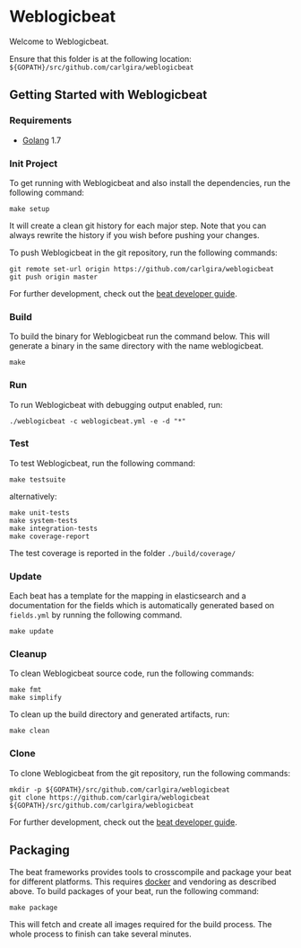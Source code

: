 # Weblogicbeat

Welcome to Weblogicbeat.

Ensure that this folder is at the following location:
`${GOPATH}/src/github.com/carlgira/weblogicbeat`

## Getting Started with Weblogicbeat

### Requirements

* [Golang](https://golang.org/dl/) 1.7

### Init Project
To get running with Weblogicbeat and also install the
dependencies, run the following command:

```
make setup
```

It will create a clean git history for each major step. Note that you can always rewrite the history if you wish before pushing your changes.

To push Weblogicbeat in the git repository, run the following commands:

```
git remote set-url origin https://github.com/carlgira/weblogicbeat
git push origin master
```

For further development, check out the [beat developer guide](https://www.elastic.co/guide/en/beats/libbeat/current/new-beat.html).

### Build

To build the binary for Weblogicbeat run the command below. This will generate a binary
in the same directory with the name weblogicbeat.

```
make
```


### Run

To run Weblogicbeat with debugging output enabled, run:

```
./weblogicbeat -c weblogicbeat.yml -e -d "*"
```


### Test

To test Weblogicbeat, run the following command:

```
make testsuite
```

alternatively:
```
make unit-tests
make system-tests
make integration-tests
make coverage-report
```

The test coverage is reported in the folder `./build/coverage/`

### Update

Each beat has a template for the mapping in elasticsearch and a documentation for the fields
which is automatically generated based on `fields.yml` by running the following command.

```
make update
```


### Cleanup

To clean  Weblogicbeat source code, run the following commands:

```
make fmt
make simplify
```

To clean up the build directory and generated artifacts, run:

```
make clean
```


### Clone

To clone Weblogicbeat from the git repository, run the following commands:

```
mkdir -p ${GOPATH}/src/github.com/carlgira/weblogicbeat
git clone https://github.com/carlgira/weblogicbeat ${GOPATH}/src/github.com/carlgira/weblogicbeat
```


For further development, check out the [beat developer guide](https://www.elastic.co/guide/en/beats/libbeat/current/new-beat.html).


## Packaging

The beat frameworks provides tools to crosscompile and package your beat for different platforms. This requires [docker](https://www.docker.com/) and vendoring as described above. To build packages of your beat, run the following command:

```
make package
```

This will fetch and create all images required for the build process. The whole process to finish can take several minutes.
